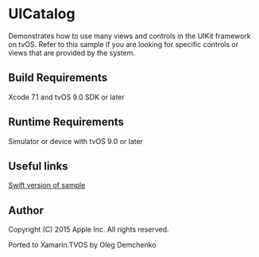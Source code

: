 UICatalog
=========

Demonstrates how to use many views and controls in the UIKit framework on tvOS. Refer to this sample if you are looking for specific controls or views that are provided by the system.

Build Requirements
------------------

Xcode 7.1 and tvOS 9.0 SDK or later

Runtime Requirements
------------------

Simulator or device with tvOS 9.0 or later

Useful links
------------

[Swift version of sample](https://developer.apple.com/library/prerelease/tvos/samplecode/UICatalogFortvOS/Introduction/Intro.html#//apple_ref/doc/uid/TP40016433)

Author
------ 
Copyright (C) 2015 Apple Inc. All rights reserved.

Ported to Xamarin.TVOS by Oleg Demchenko

